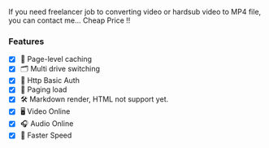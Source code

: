 If you need freelancer job to converting video or hardsub video to MP4 file, you can contact me... Cheap Price !!

### Features

- [x] 👑 Page-level caching
- [x] 🗂 Multi drive switching
- [x] 🔐 Http Basic Auth
- [x] 🎯 Paging load
- [x] 🛠 Markdown render, HTML not support yet.
- [x] 🖥 Video Online
- [x] 🎧 Audio Online
- [x] 🚀 Faster Speed
